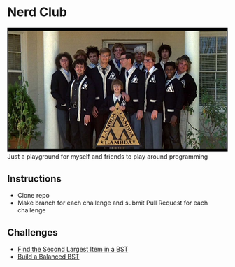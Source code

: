 # Nerd Club 
![nerd club](./nerd_club.jpg)
Just a playground for myself and friends to play around programming


## Instructions
* Clone repo
* Make branch for each challenge and submit Pull Request for each challenge

## Challenges
* [Find the Second Largest Item in a BST](second-largest-item-in-bst.md)
* [Build a Balanced BST](build_balanced_bst.md)
